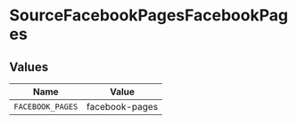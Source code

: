 # SourceFacebookPagesFacebookPages


## Values

| Name             | Value            |
| ---------------- | ---------------- |
| `FACEBOOK_PAGES` | facebook-pages   |